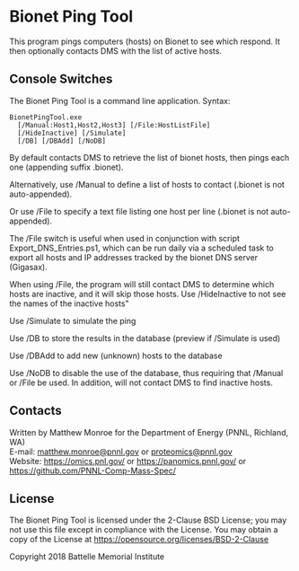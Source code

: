 # Bionet Ping Tool

This program pings computers (hosts) on Bionet to see which respond.
It then optionally contacts DMS with the list of active hosts.

## Console Switches

The Bionet Ping Tool is a command line application.  Syntax:

```
BionetPingTool.exe 
  [/Manual:Host1,Host2,Host3] [/File:HostListFile] 
  [/HideInactive] [/Simulate] 
  [/DB] [/DBAdd] [/NoDB]
```

By default contacts DMS to retrieve the list of bionet hosts, then pings each one (appending suffix .bionet).

Alternatively, use /Manual to define a list of hosts to contact (.bionet is not auto-appended).

Or use /File to specify a text file listing one host per line (.bionet is not auto-appended).

The /File switch is useful when used in conjunction with script Export_DNS_Entries.ps1,
which can be run daily via a scheduled task to export all hosts and IP addresses 
tracked by the bionet DNS server (Gigasax).

When using /File, the program will still contact DMS to determine which hosts are inactive,
and it will skip those hosts.  Use /HideInactive to not see the names of the inactive hosts"

Use /Simulate to simulate the ping

Use /DB to store the results in the database (preview if /Simulate is used)

Use /DBAdd to add new (unknown) hosts to the database

Use /NoDB to disable the use of the database, thus requiring that /Manual or /File be used.
In addition, will not contact DMS to find inactive hosts.

## Contacts

Written by Matthew Monroe for the Department of Energy (PNNL, Richland, WA) \
E-mail: matthew.monroe@pnnl.gov or proteomics@pnnl.gov\
Website: https://omics.pnl.gov/ or https://panomics.pnnl.gov/ or https://github.com/PNNL-Comp-Mass-Spec/

## License

The Bionet Ping Tool is licensed under the 2-Clause BSD License; 
you may not use this file except in compliance with the License.
You may obtain a copy of the License at https://opensource.org/licenses/BSD-2-Clause

Copyright 2018 Battelle Memorial Institute

